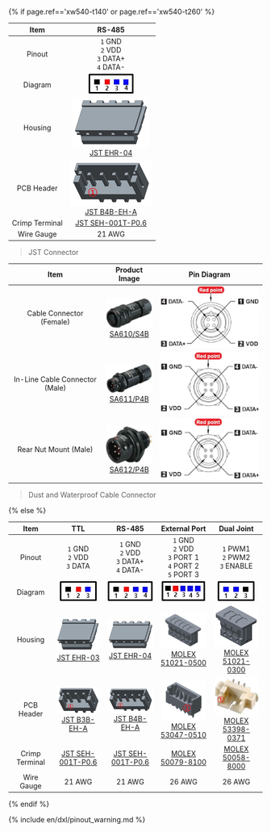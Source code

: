 

{% if page.ref=='xw540-t140' or page.ref=='xw540-t260' %}

|      Item      |                            RS-485                            | 
|:--------------:|:------------------------------------------------------------:|
|     Pinout     |         `1` GND<br>`2` VDD<br>`3` DATA+<br>`4` DATA-         | 
|    Diagram     |        ![](/assets/images/dxl/jst_b4beha_diagram.png)        | 
|    Housing     |   ![](/assets/images/dxl/JST_EHR-4.png)<br />[JST EHR-04]    | 
|   PCB Header   | ![](/assets/images/dxl/JST_B4B-EH-A.png)<br />[JST B4B-EH-A] | 
| Crimp Terminal |                     [JST SEH-001T-P0.6]                      | 
|   Wire Gauge    |                            21 AWG                           | 

> JST Connector

|              Item              |                                         Product Image                                         |                         Pin Diagram                          |
|:------------------------------:|:---------------------------------------------------------------------------------------------:|:------------------------------------------------------------:|
|    Cable Connector (Female)    |    ![](/assets/images/dxl/x/xw/xw_cable_connector_female_sa610_s4b.png) <br /> [SA610/S4B]    | ![](/assets/images/dxl/x/xw/xw540_cableconnector_female.png) |
| In-Line Cable Connector (Male) | ![](/assets/images/dxl/x/xw/xw_in_line_cable_connector_male_sa611_p4b.png) <br /> [SA611/P4B] |  ![](/assets/images/dxl/x/xw/xw540_cableconnector_male.png)  |
|     Rear Nut Mount (Male)      |     ![](/assets/images/dxl/x/xw/xw_rear_nut_mount_male_sa612_p4b.png) <br /> [SA612/P4B]      |  ![](/assets/images/dxl/x/xw/xw540_cableconnector_male.png)  |

> Dust and Waterproof Cable Connector

{% else %}

|      Item      |                             TTL                              |                            RS-485                            |                            External Port                            |                             Dual Joint                              |
|:--------------:|:------------------------------------------------------------:|:------------------------------------------------------------:|:-------------------------------------------------------------------:|:-------------------------------------------------------------------:|
|     Pinout     |                `1` GND<br>`2` VDD<br>`3` DATA                |         `1` GND<br>`2` VDD<br>`3` DATA+<br>`4` DATA-         |    `1` GND<br>`2` VDD<br>`3` PORT 1<br>`4` PORT 2<br>`5` PORT 3     |                 `1` PWM1<br>`2` PWM2<br>`3` ENABLE                  |
|    Diagram     |        ![](/assets/images/dxl/jst_b3beha_diagram.png)        |        ![](/assets/images/dxl/jst_b4beha_diagram.png)        |          ![](/assets/images/dxl/molex_5304705_diagram.png)          |         ![](/assets/images/dxl/molex_588988000_diagram.png)         |
|    Housing     |   ![](/assets/images/dxl/JST_EHR-3.png)<br />[JST EHR-03]    |   ![](/assets/images/dxl/JST_EHR-4.png)<br />[JST EHR-04]    | ![](/assets/images/dxl/molex_510210500.png)<br />[MOLEX 51021-0500] | ![](/assets/images/dxl/molex_510210300.png)<br />[MOLEX 51021-0300] |
|   PCB Header   | ![](/assets/images/dxl/JST_B3B_EH-A.png)<br />[JST B3B-EH-A] | ![](/assets/images/dxl/JST_B4B-EH-A.png)<br />[JST B4B-EH-A] | ![](/assets/images/dxl/molex_530470510.png)<br />[MOLEX 53047-0510] | ![](/assets/images/dxl/molex_533980371.png)<br />[MOLEX 53398-0371] |
| Crimp Terminal |                     [JST SEH-001T-P0.6]                      |                     [JST SEH-001T-P0.6]                      |                         [MOLEX 50079-8100]                          |                         [MOLEX 50058-8000]                          |
|   Wire Gauge   |                            21 AWG                            |                            21 AWG                            |                               26 AWG                                |                               26 AWG                                |
{% endif %}

{% include en/dxl/pinout_warning.md %}


[SA610/S4B]: https://weipuconnector.com/pro_show_296.htm
[SA612/P4B]: https://weipuconnector.com/pro_show_299.htm
[SA611/P4B]: https://weipuconnector.com/pro_show_297.htm
[JST EHR-03]: http://www.jst-mfg.com/product/pdf/eng/eEH.pdf
[JST EHR-04]: http://www.jst-mfg.com/product/pdf/eng/eEH.pdf
[JST B3B-EH-A]: http://www.jst-mfg.com/product/pdf/eng/eEH.pdf
[JST B4B-EH-A]: http://www.jst-mfg.com/product/pdf/eng/eEH.pdf
[JST SEH-001T-P0.6]: http://www.jst-mfg.com/product/pdf/eng/eEH.pdf
[MOLEX 51021-0500]: http://www.molex.com/molex/products/datasheet.jsp?part=active/0510210500_CRIMP_HOUSINGS.xml
[MOLEX 53047-0510]: http://www.molex.com/molex/products/datasheet.jsp?part=active/0530470510_PCB_HEADERS.xml
[MOLEX 50079-8100]: http://www.molex.com/molex/products/datasheet.jsp?part=active/0500798100_CRIMP_TERMINALS.xml
[MOLEX 53398-0371]: https://uk.farnell.com/molex/53398-0371/header-smt-vertical-1-25mm-3way/dp/1125353
[MOLEX 51021-0300]: https://www.molex.com/molex/products/datasheet.jsp?part=active/0510210300_CRIMP_HOUSINGS.xml
[MOLEX 50058-8000]: https://www.molex.com/molex/products/datasheet.jsp?part=active/0500588000_CRIMP_TERMINALS.xml
